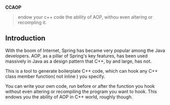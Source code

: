 ﻿﻿﻿**CCAOP**>endow your c++ code the ability of AOP, withou even altering or recompling it.**Introduction**--------------With the boom of Internet, Spring has became very popular among the Java developers. AOP, as  a pillar of Spring's key features, has been used massively in Java as a design pattern that C++, by and large, has not.This is a tool to generate boilerplate C++ code﻿, which can hook any C++ class member function( not inline ) you specify.You can write your own code, run before or after the function you hook without even altering or recompiling the program you want to hook. This endows you the ability of AOP in C++ world, roughly though.